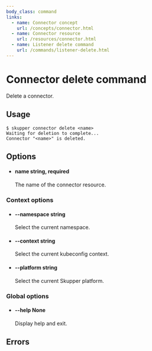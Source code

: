 ```yaml
---
body_class: command
links:
  - name: Connector concept
    url: /concepts/connector.html
  - name: Connector resource
    url: /resources/connector.html
  - name: Listener delete command
    url: /commands/listener-delete.html
---
```


# Connector delete command

<section>

Delete a connector.

</section>

<section>

## Usage

~~~ shell
$ skupper connector delete <name>
Waiting for deletion to complete...
Connector "<name>" is deleted.
~~~

</section>

<section>

## Options

- <h4 id="name">name <span class="argument-info">string, required</span></h4>

  The name of the connector resource.

### Context options

- <h4 id="namespace">--namespace <span class="argument-info">string</span></h4>

  Select the current namespace.

- <h4 id="context">--context <span class="argument-info">string</span></h4>

  Select the current kubeconfig context.

- <h4 id="platform">--platform <span class="argument-info">string</span></h4>

  Select the current Skupper platform.

### Global options

- <h4 id="help">--help <span class="argument-info">None</span></h4>

  Display help and exit.

</section>

<section>

## Errors

</section>
